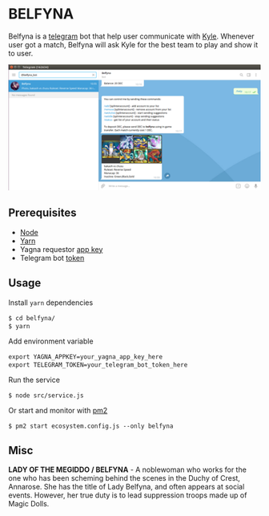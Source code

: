 # BELFYNA

Belfyna is a [telegram](https://telegram.org/) bot that help user communicate with [Kyle](https://github.com/bakaoh/magic-doll/tree/master/kyle). Whenever user got a match, Belfyna will ask Kyle for the best team to play and show it to user.

![screenshot](screenshot.png "Screenshot")

## Prerequisites

- [Node](https://nodejs.org/en/)
- [Yarn](https://classic.yarnpkg.com/en/docs/install/)
- Yagna requestor [app key](https://handbook.golem.network/requestor-tutorials/flash-tutorial-of-requestor-development#generate-the-app-key)
- Telegram bot [token](https://core.telegram.org/bots/api#authorizing-your-bot)

## Usage

Install `yarn` dependencies

```
$ cd belfyna/
$ yarn
```

Add environment variable 

```
export YAGNA_APPKEY=your_yagna_app_key_here
export TELEGRAM_TOKEN=your_telegram_bot_token_here
```

Run the service

```
$ node src/service.js
```

Or start and monitor with [pm2](https://www.npmjs.com/package/pm2)

```
$ pm2 start ecosystem.config.js --only belfyna
```

## Misc

**LADY OF THE MEGIDDO / BELFYNA** - A noblewoman who works for the one who has been scheming behind the scenes in the Duchy of Crest, Annarose. She has the title of Lady Belfyna, and often appears at social events. However, her true duty is to lead suppression troops made up of Magic Dolls.